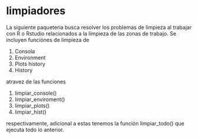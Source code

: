 # limpiadores

La siguiente paqueteria busca resolver los problemas de limpieza al trabajar con R o Rstudio relacionados
a la limpieza de las zonas de trabajo. 
Se incluyen funciónes de limpieza de

1. Consola
2. Environment
3. Plots history
4. History

atravez de las funciones 

1. limpiar_console()
2. limpiar_enviroment()
3. limpiar_plots()
4. limpiar_hist()

respectivamente, adicional a estas tenemos la función limpiar_todo() que ejecuta todo lo anterior.

